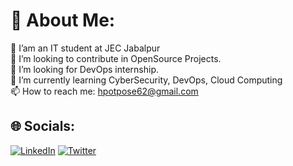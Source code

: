 # 💫 About Me:
🔭 I’am an IT student at JEC Jabalpur<br>👯 I’m looking to contribute in OpenSource Projects.<br>🤝 I’m looking for DevOps internship.<br>🌱 I’m currently learning CyberSecurity, DevOps, Cloud Computing <br>📫 How to reach me: [hpotpose62@gmail.com](mailto:hpotpose62@gmail.com)


## 🌐 Socials:
[![LinkedIn](https://img.shields.io/badge/LinkedIn-%230077B5.svg?logo=linkedin&logoColor=white)](https://linkedin.com/in/harshvir-potpose-893411231) [![Twitter](https://img.shields.io/badge/Twitter-%231DA1F2.svg?logo=Twitter&logoColor=white)](https://twitter.com/HPotpose) 

